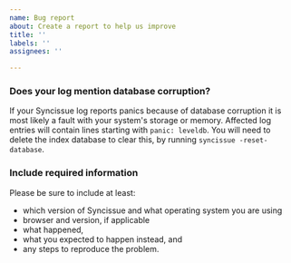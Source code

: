 ```yaml
---
name: Bug report
about: Create a report to help us improve
title: ''
labels: ''
assignees: ''

---
```


### Does your log mention database corruption?

If your Syncissue log reports panics because of database corruption it is
most likely a fault with your system's storage or memory. Affected log
entries will contain lines starting with `panic: leveldb`. You will need to
delete the index database to clear this, by running `syncissue
-reset-database`.

### Include required information

Please be sure to include at least:

 - which version of Syncissue and what operating system you are using
 - browser and version, if applicable
 - what happened,
 - what you expected to happen instead, and
 - any steps to reproduce the problem.
